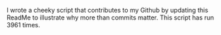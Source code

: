 I wrote a cheeky script that contributes to my Github by updating this ReadMe to illustrate why more than commits matter. This script has run 3961 times.
